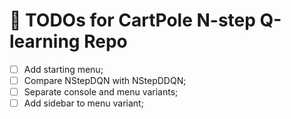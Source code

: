# 📝 TODOs for CartPole N-step Q-learning Repo

- [ ] Add starting menu;
- [ ] Compare NStepDQN with NStepDDQN;
- [ ] Separate console and menu variants;
- [ ] Add sidebar to menu variant;
